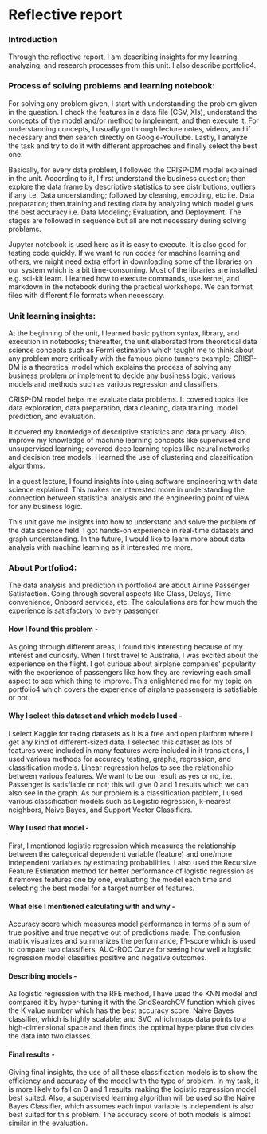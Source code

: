 # Reflective report

### Introduction
Through the reflective report, I am describing insights for my learning, analyzing, and research processes from this unit. I also describe portfolio4.

### Process of solving problems and learning notebook:
For solving any problem given, I start with understanding the problem given in the question. I check the features in a data file (CSV, Xls), understand the concepts of the model and/or method to implement, and then execute it. For understanding concepts, I usually go through lecture notes, videos, and if necessary and then search directly on Google-YouTube. Lastly, I analyze the task and try to do it with different approaches and finally select the best one. 

Basically, for every data problem, I followed the CRISP-DM model explained in the unit. According to it, I first understand the business question; then explore the data frame by descriptive statistics to see distributions, outliers if any i.e. Data understanding; followed by cleaning, encoding, etc i.e. Data preparation; then training and testing data by analyzing which model gives the best accuracy i.e. Data Modeling; Evaluation, and Deployment. The stages are followed in sequence but all are not necessary during solving problems.

Jupyter notebook is used here as it is easy to execute. It is also good for testing code quickly. If we want to run codes for machine learning and others, we might need extra effort in downloading some of the libraries on our system which is a bit time-consuming.  Most of the libraries are installed e.g. sci-kit learn. I learned how to execute commands, use kernel, and markdown in the notebook during the practical workshops. We can format files with different file formats when necessary.

### Unit learning insights:
At the beginning of the unit, I learned basic python syntax, library, and execution in notebooks; thereafter, the unit elaborated from theoretical data science concepts such as Fermi estimation which taught me to think about any problem more critically with the famous piano tunners example; CRISP-DM is a theoretical model which explains the process of solving any business problem or implement to decide any business logic; various models and methods such as various regression and classifiers.

CRISP-DM model helps me evaluate data problems. It covered topics like data exploration, data preparation, data cleaning, data training, model prediction, and evaluation.

It covered my knowledge of descriptive statistics and data privacy. Also, improve my knowledge of machine learning concepts like supervised and unsupervised learning; covered deep learning topics like neural networks and decision tree models. I learned the use of clustering and classification algorithms.

In a guest lecture, I found insights into using software engineering with data science explained. This makes me interested more in understanding the connection between statistical analysis and the engineering point of view for any business logic.

This unit gave me insights into how to understand and solve the problem of the data science field. I got hands-on experience in real-time datasets and graph understanding. In the future, I would like to learn more about data analysis with machine learning as it interested me more.

### About Portfolio4:
The data analysis and prediction in portfolio4 are about Airline Passenger Satisfaction. Going through several aspects like Class, Delays, Time convenience, Onboard services, etc. The calculations are for how much the experience is satisfactory to every passenger.

#### How I found this problem -
As going through different areas, I found this interesting because of my interest and curiosity. When I first travel to Australia, I was excited about the experience on the flight. I got curious about airplane companies' popularity with the experience of passengers like how they are reviewing each small aspect to see which thing to improve. This enlightened me for my topic on portfolio4 which covers the experience of airplane passengers is satisfiable or not.

#### Why I select this dataset and which models I used -
I select Kaggle for taking datasets as it is a free and open platform where I get any kind of different-sized data. I selected this dataset as lots of features were included in many features were included in it translations, I used various methods for accuracy testing, graphs, regression, and classification models. Linear regression helps to see the relationship between various features. We want to be our result as yes or no, i.e. Passenger is satisfiable or not; this will give 0 and 1 results which we can also see in the graph. As our problem is a classification problem, I used various classification models such as Logistic regression, k-nearest neighbors, Naive Bayes, and Support Vector Classifiers.

#### Why I used that model -
First, I mentioned logistic regression which measures the relationship between the categorical dependent variable (feature) and one/more independent variables by estimating probabilities. I also used the Recursive Feature Estimation method for better performance of logistic regression as it removes features one by one, evaluating the model each time and selecting the best model for a target number of features.

#### What else I mentioned calculating with and why -
Accuracy score which measures model performance in terms of a sum of true positive and true negative out of predictions made. The confusion matrix visualizes and summarizes the performance, F1-score which is used to compare two classifiers, AUC-ROC Curve for seeing how well a logistic regression model classifies positive and negative outcomes.

#### Describing models -
As logistic regression with the RFE method, I have used the KNN model and compared it by hyper-tuning it with the GridSearchCV function which gives the K value number which has the best accuracy score. Naive Bayes classifier, which is highly scalable; and SVC which maps data points to a high-dimensional space and then finds the optimal hyperplane that divides the data into two classes.

#### Final results -
Giving final insights, the use of all these classification models is to show the efficiency and accuracy of the model with the type of problem. In my task, it is more likely to fall on 0 and 1 results; making the logistic regression model best suited. Also, a supervised learning algorithm will be used so the Naive Bayes Classifier, which assumes each input variable is independent is also best suited for this problem. The accuracy score of both models is almost similar in the evaluation.
